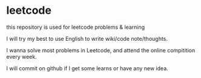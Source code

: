 # leetcode
this repository is used for leetcode problems & learning


I will try my best to use English to write wiki/code note/thoughts.

I wanna solve most problems in Leetcode, and attend the online compitition every week.

I will commit on github if I get some learns or have any new idea.
